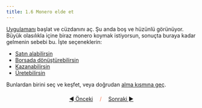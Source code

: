 ```yaml
---
title: 1.6 Monero elde et
---
```


[Uygulamanı](1.02_get_a_monero_wallet.md) başlat ve cüzdanını aç.  Şu
anda boş ve hüzünlü görünüyor.  Büyük olasılıkla içine biraz monero
koymak istiyorsun, sonuçta buraya kadar gelmenin sebebi bu.  İşte
seçeneklerin:

- [Satın alabilirsin](1.07_buy_monero.md)
- [Borsada dönüştürebilirsin](1.08_exchange_monero.md)
- [Kazanabilirsin](1.09_earn_monero.md)
- [Üretebilirsin](1.10_mine_monero.md)

Bunlardan birini seç ve keşfet, veya doğrudan [alma kısmına
geç](1.11_receive_monero.md).




<p align='center' style='margin-top: 1.5em;'><span style='margin-right: 1em;'><a href="./1.05_seed_storage.md">◄ Önceki</a></span> <span style='color: #ff774d;'>/</span> <span style='margin-left: 1em;'><a href="./1.07_buy_monero.md">Sonraki ►</a></span></p>
